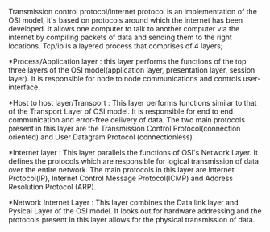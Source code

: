 Transmission control protocol/internet protocol is an implementation of the OSI model, it's based on protocols around which the internet has been developed.
It allows one computer to talk to another computer via the internet by compiling packets of data and sending them to the right locations. Tcp/ip is a 
layered process that comprises of 4 layers;

*Process/Application layer : this layer performs the functions of the top three layers of the OSI model(application layer, presentation layer, session layer). It is 
responsible for node to node communications and controls user-interface.

*Host to host layer/Transport : This layer performs functions similar to that of the Transport Layer of OSI model. It is responsible for end to end communication
and error-free delivery of data. The two main protocols present in this layer are the Transmission  Control Protocol(connection oriented) and User Datagram
Protocol (connectionless).

*Internet layer : This layer parallels the functions of OSI's Network Layer. It defines the protocols which are responsible for logical transmission of data 
over the entire network. The main protocols in this layer are Internet Protocol(IP), Internet Control Message Protocol(ICMP) and Address Resolution Protocol
(ARP).

*Network Internet Layer : This layer combines the Data link layer and Pysical Layer of the OSI model. It looks out for hardware addressing and the protocols 
present in this layer allows for the physical transmission of data.